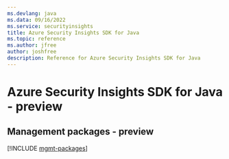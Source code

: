 ```yaml
---
ms.devlang: java
ms.data: 09/16/2022
ms.service: securityinsights
title: Azure Security Insights SDK for Java
ms.topic: reference
ms.author: jfree
author: joshfree
description: Reference for Azure Security Insights SDK for Java
---
```

# Azure Security Insights SDK for Java - preview

## Management packages - preview
[!INCLUDE [mgmt-packages](security-insights-mgmt-index.md)]